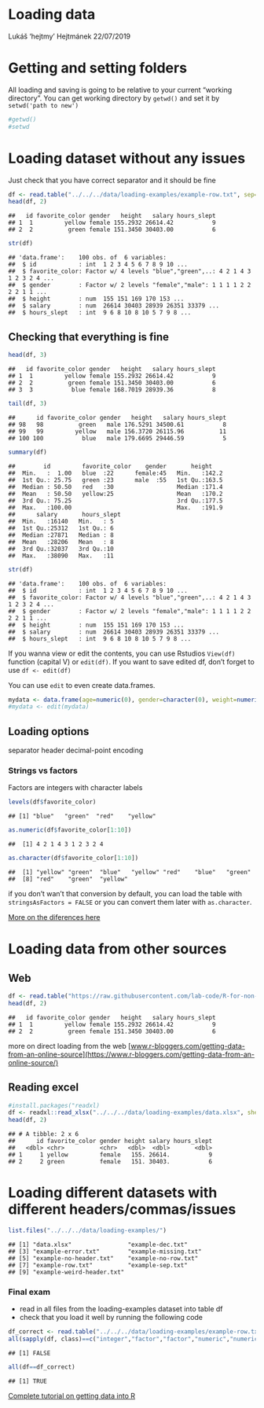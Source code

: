 Loading data
================
Lukáš ‘hejtmy’ Hejtmánek
22/07/2019

# Getting and setting folders

All loading and saving is going to be relative to your current “working
directory”. You can get working directory by `getwd()` and set it by
`setwd('path to new')`

``` r
#getwd()
#setwd
```

# Loading dataset without any issues

Just check that you have correct separator and it should be fine

``` r
df <- read.table("../../../data/loading-examples/example-row.txt", sep=";", header=T)
head(df, 2)
```

    ##   id favorite_color gender   height   salary hours_slept
    ## 1  1         yellow female 155.2932 26614.42           9
    ## 2  2          green female 151.3450 30403.00           6

``` r
str(df)
```

    ## 'data.frame':    100 obs. of  6 variables:
    ##  $ id            : int  1 2 3 4 5 6 7 8 9 10 ...
    ##  $ favorite_color: Factor w/ 4 levels "blue","green",..: 4 2 1 4 3 1 2 3 2 4 ...
    ##  $ gender        : Factor w/ 2 levels "female","male": 1 1 1 1 2 2 2 2 1 1 ...
    ##  $ height        : num  155 151 169 170 153 ...
    ##  $ salary        : num  26614 30403 28939 26351 33379 ...
    ##  $ hours_slept   : int  9 6 8 10 8 10 5 7 9 8 ...

## Checking that everything is fine

``` r
head(df, 3)
```

    ##   id favorite_color gender   height   salary hours_slept
    ## 1  1         yellow female 155.2932 26614.42           9
    ## 2  2          green female 151.3450 30403.00           6
    ## 3  3           blue female 168.7019 28939.36           8

``` r
tail(df, 3)
```

    ##      id favorite_color gender   height   salary hours_slept
    ## 98   98          green   male 176.5291 34500.61           8
    ## 99   99         yellow   male 156.3720 26115.96          11
    ## 100 100           blue   male 179.6695 29446.59           5

``` r
summary(df)
```

    ##        id         favorite_color    gender       height     
    ##  Min.   :  1.00   blue  :22      female:45   Min.   :142.2  
    ##  1st Qu.: 25.75   green :23      male  :55   1st Qu.:163.5  
    ##  Median : 50.50   red   :30                  Median :171.4  
    ##  Mean   : 50.50   yellow:25                  Mean   :170.2  
    ##  3rd Qu.: 75.25                              3rd Qu.:177.5  
    ##  Max.   :100.00                              Max.   :191.9  
    ##      salary       hours_slept
    ##  Min.   :16140   Min.   : 5  
    ##  1st Qu.:25312   1st Qu.: 6  
    ##  Median :27871   Median : 8  
    ##  Mean   :28206   Mean   : 8  
    ##  3rd Qu.:32037   3rd Qu.:10  
    ##  Max.   :38090   Max.   :11

``` r
str(df)
```

    ## 'data.frame':    100 obs. of  6 variables:
    ##  $ id            : int  1 2 3 4 5 6 7 8 9 10 ...
    ##  $ favorite_color: Factor w/ 4 levels "blue","green",..: 4 2 1 4 3 1 2 3 2 4 ...
    ##  $ gender        : Factor w/ 2 levels "female","male": 1 1 1 1 2 2 2 2 1 1 ...
    ##  $ height        : num  155 151 169 170 153 ...
    ##  $ salary        : num  26614 30403 28939 26351 33379 ...
    ##  $ hours_slept   : int  9 6 8 10 8 10 5 7 9 8 ...

If you wanna view or edit the contents, you can use Rstudios `View(df)`
function (capital V) or `edit(df)`. If you want to save edited df, don’t
forget to use `df <- edit(df)`

You can use `edit` to even create data.frames.

``` r
mydata <- data.frame(age=numeric(0), gender=character(0), weight=numeric(0))
#mydata <- edit(mydata)
```

## Loading options

separator header decimal-point encoding

### Strings vs factors

Factors are integers with character labels

``` r
levels(df$favorite_color)
```

    ## [1] "blue"   "green"  "red"    "yellow"

``` r
as.numeric(df$favorite_color[1:10])
```

    ##  [1] 4 2 1 4 3 1 2 3 2 4

``` r
as.character(df$favorite_color[1:10])
```

    ##  [1] "yellow" "green"  "blue"   "yellow" "red"    "blue"   "green" 
    ##  [8] "red"    "green"  "yellow"

if you don’t wan’t that conversion by default, you can load the table
with `stringsAsFactors = FALSE` or you can convert them later with
`as.character`.

[More on the diferences
here](https://swcarpentry.github.io/r-novice-inflammation/12-supp-factors/)

# Loading data from other sources

## Web

``` r
df <- read.table("https://raw.githubusercontent.com/lab-code/R-for-non-programmers/cebex/data/loading-examples/example-row.txt", sep=";", header=T)
head(df, 2)
```

    ##   id favorite_color gender   height   salary hours_slept
    ## 1  1         yellow female 155.2932 26614.42           9
    ## 2  2          green female 151.3450 30403.00           6

more on direct loading from the web
[www.r-bloggers.com/getting-data-from-an-online-source](https://www.r-bloggers.com/getting-data-from-an-online-source/)

## Reading excel

``` r
#install.packages("readxl)
df <- readxl::read_xlsx("../../../data/loading-examples/data.xlsx", sheet="Sheet2")
head(df, 2)
```

    ## # A tibble: 2 x 6
    ##      id favorite_color gender height salary hours_slept
    ##   <dbl> <chr>          <chr>   <dbl>  <dbl>       <dbl>
    ## 1     1 yellow         female   155. 26614.           9
    ## 2     2 green          female   151. 30403.           6

# Loading different datasets with different headers/commas/issues

``` r
list.files("../../../data/loading-examples/")
```

    ## [1] "data.xlsx"                "example-dec.txt"         
    ## [3] "example-error.txt"        "example-missing.txt"     
    ## [5] "example-no-header.txt"    "example-no-row.txt"      
    ## [7] "example-row.txt"          "example-sep.txt"         
    ## [9] "example-weird-header.txt"

### Final exam

  - read in all files from the loading-examples dataset into table df
  - check that you load it well by running the following code

<!-- end list -->

``` r
df_correct <- read.table("../../../data/loading-examples/example-row.txt", sep=";", header=T)
all(sapply(df, class)==c("integer","factor","factor","numeric","numeric","integer"))
```

    ## [1] FALSE

``` r
all(df==df_correct)
```

    ## [1] TRUE

[Complete tutorial on getting data into
R](https://www.datacamp.com/community/tutorials/r-data-import-tutorial)
